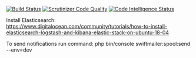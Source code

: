 [![Build Status](https://travis-ci.org/zrayev/sf4blog.svg?branch=dev)](https://travis-ci.org/zrayev/sf4blog)
[![Scrutinizer Code Quality](https://scrutinizer-ci.com/g/zrayev/sf4blog/badges/quality-score.png?b=dev)](https://scrutinizer-ci.com/g/zrayev/sf4blog/?branch=dev)
[![Code Intelligence Status](https://scrutinizer-ci.com/g/zrayev/sf4blog/badges/code-intelligence.svg?b=dev)](https://scrutinizer-ci.com/code-intelligence)

Install Elasticsearch: https://www.digitalocean.com/community/tutorials/how-to-install-elasticsearch-logstash-and-kibana-elastic-stack-on-ubuntu-18-04

To send notifications run command:  php bin/console swiftmailer:spool:send --env=dev

